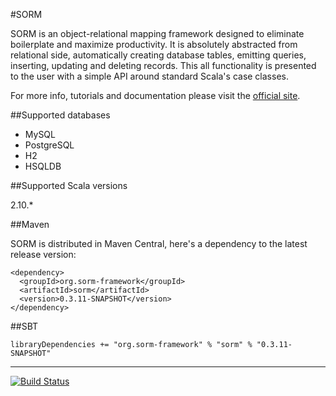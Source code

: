 #SORM

SORM is an object-relational mapping framework designed to eliminate boilerplate and maximize productivity. It is absolutely abstracted from relational side, automatically creating database tables, emitting queries, inserting, updating and deleting records. This all functionality is presented to the user with a simple API around standard Scala's case classes. 

For more info, tutorials and documentation please visit the [official site](http://sorm-framework.org).

##Supported databases

* MySQL
* PostgreSQL
* H2
* HSQLDB

##Supported Scala versions

2.10.*

##Maven

SORM is distributed in Maven Central, here's a dependency to the latest release version:

    <dependency>
      <groupId>org.sorm-framework</groupId>
      <artifactId>sorm</artifactId>
      <version>0.3.11-SNAPSHOT</version>
    </dependency>

##SBT

    libraryDependencies += "org.sorm-framework" % "sorm" % "0.3.11-SNAPSHOT"

---

[![Build Status](https://travis-ci.org/sorm/sorm.png?branch=0.3)](https://travis-ci.org/sorm/sorm)

